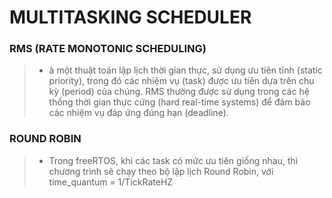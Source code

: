 # MULTITASKING SCHEDULER

### RMS (RATE MONOTONIC SCHEDULING)

> - à một thuật toán lập lịch thời gian thực, sử dụng ưu tiên tĩnh (static priority), trong đó các nhiệm vụ (task) được ưu tiên dựa trên chu kỳ (period) của chúng. RMS thường được sử dụng trong các hệ thống thời gian thực cứng (hard real-time systems) để đảm bảo các nhiệm vụ đáp ứng đúng hạn (deadline).

### ROUND ROBIN

> - Trong freeRTOS, khi các task có mức ưu tiên giống nhau, thì chương trình sẽ chạy theo bộ lập lịch Round Robin, với time_quantum = 1/TickRateHZ
